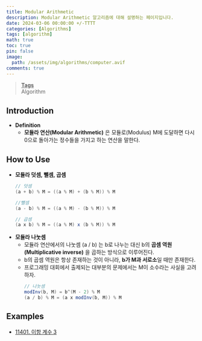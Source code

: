 ```yaml
---
title: Modular Arithmetic
description: Modular Arithmetic 알고리즘에 대해 설명하는 페이지입니다.
date: 2024-03-06 00:00:00 +/-TTTT
categories: [Algorithms]
tags: [algorithm]
math: true
toc: true
pin: false
image:
  path: /assets/img/algorithms/computer.avif
comments: true
---
```


<blockquote class="prompt-info"><p><strong><u>Tags</u></strong> <br />
Algorithm</p></blockquote>

## Introduction

- **Definition**
  - **모듈라 연산(Modular Arithmetic)** 은 모듈로(Modulus) M에 도달하면 다시 0으로 돌아가는 정수들을 가지고 하는 연산을 말한다.

## How to Use

- **모듈라 덧셈, 뺄셈, 곱셈**
  ```java
  // 덧셈
  (a + b) % M = ((a % M) + (b % M)) % M
  ```
  ```java
  //뺄셈
  (a - b) % M = ((a % M) - (b % M)) % M
  ```
  ```java
  // 곱셈
  (a x b) % M = ((a % M) x (b % M)) % M
  ```
- **모듈라 나눗셈**
  - 모듈라 연산에서의 나눗셈 (a / b) 는 b로 나누는 대신 b의 **곱셈 역원(Multiplicative inverse)** 을 곱하는 방식으로 이루어진다.
  - b의 곱셈 역원은 항상 존재하는 것이 아니라, **b가 M과 서로소**일 때만 존재한다.
  - 프로그래밍 대회에서 출제되는 대부분의 문제에서는 M이 소수라는 사실을 고려하자.
    ```java
    // 나눗셈
    modInv(b, M) = b^(M - 2) % M
    (a / b) % M = (a x modInv(b, M)) % M
    ```

## Examples

- <a href="https://github.com/HyunJinNo/Algorithm/tree/main/%EB%B0%B1%EC%A4%80/Gold/11401.%E2%80%85%EC%9D%B4%ED%95%AD%E2%80%85%EA%B3%84%EC%88%98%E2%80%853" target="_blank">11401. 이항 계수 3</a>
